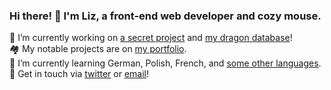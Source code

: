 ### Hi there! 👋 I'm Liz, a front-end web developer and cozy mouse.

🔭 I’m currently working on [a secret project](https://github.com/cozymaus/news) and [my dragon database](https://github.com/cozymaus/dragon-database)!
<br>
🏘️ My notable projects are on [my portfolio](https://cozymaus.com).
<br>
🌱 I’m currently learning German, Polish, French, and [some other languages](http://duolingo.com/cozymaus).
<br>
💬 Get in touch via [twitter](https://twitter.com/cozymaus) or [email](mailto:liz@cozymaus.com)!
